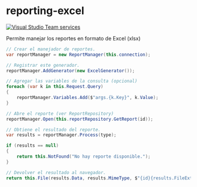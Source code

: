 # reporting-excel

[![Visual Studio Team services](https://img.shields.io/vso/build/huchim/b3010c88-dae9-415b-a73f-d0d3d47d8073/3.svg)]()

Permite manejar los reportes en formato de Excel (xlsx)

```csharp
// Crear el manejador de reportes.
var reportManager = new ReportManager(this.connection);

// Registrar este generador.
reportManager.AddGenerator(new ExcelGenerator());

// Agregar las variables de la consulta (opcional)
foreach (var k in this.Request.Query)
{
    reportManager.Variables.Add($"args.{k.Key}", k.Value);
}

// Abre el reporte (ver ReportRepository)
reportManager.Open(this.reportRepository.GetReport(id));

// Obtiene el resultado del reporte.
var results = reportManager.Process(type);

if (results == null)
{
    return this.NotFound("No hay reporte disponible.");
}

// Devolver el resultado al navegador.
return this.File(results.Data, results.MimeType, $"{id}{results.FileExtension}");
```

